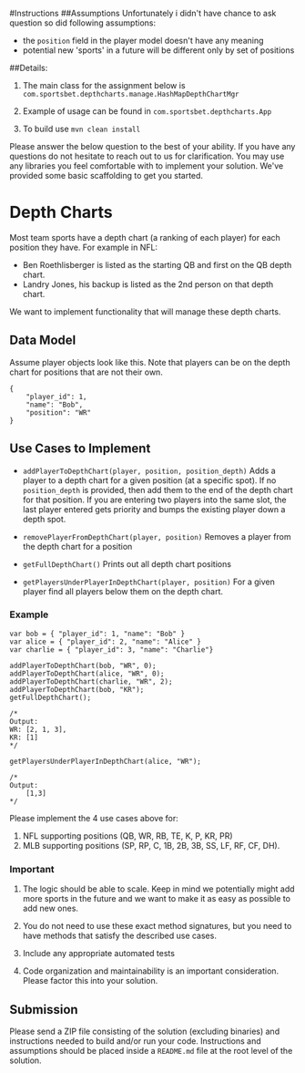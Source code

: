 #Instructions
##Assumptions
Unfortunately i didn't have chance to ask question so did following assumptions:
- the `position` field in  the player model doesn't have any meaning
- potential new 'sports' in a future will be different only by set of positions

##Details:
1. The main class for the assignment below is `com.sportsbet.depthcharts.manage.HashMapDepthChartMgr`

2. Example of usage can be found in `com.sportsbet.depthcharts.App`

3. To build use `mvn clean install`


Please answer the below question to the best of your ability. If you have any questions do not hesitate to reach out to us for clarification. You may use any libraries you feel comfortable with to implement your solution. We've provided some basic scaffolding to get you started.

# Depth Charts

Most team sports have a depth chart (a ranking of each player) for each position they have. For example in NFL: 
* Ben Roethlisberger is listed as the starting QB and first on the QB depth chart.
* Landry Jones, his backup is listed as the 2nd person on that depth chart. 
 
We want to implement functionality that will manage these depth charts. 

## Data Model
Assume player objects look like this. Note that players can be on the depth chart for positions that are not their own. 

```
{
	"player_id": 1,
	"name": "Bob",
	"position": "WR"
}
```

## Use Cases to Implement

* `addPlayerToDepthChart(player, position, position_depth)` Adds a player to a depth chart for a given position (at a specific spot). If no `position_depth` is provided, then add them to the end of the depth chart for that position. If you are entering two players into the same slot, the last player entered gets priority and bumps the existing player down a depth spot.

* `removePlayerFromDepthChart(player, position)` Removes a player from the depth chart for a position

* `getFullDepthChart()`
Prints out all depth chart positions

* `getPlayersUnderPlayerInDepthChart(player, position)`
For a given player find all players below them on the depth chart.

### Example
```
var bob = { "player_id": 1, "name": "Bob" }
var alice = { "player_id": 2, "name": "Alice" }
var charlie = { "player_id": 3, "name": "Charlie"}

addPlayerToDepthChart(bob, "WR", 0);
addPlayerToDepthChart(alice, "WR", 0);
addPlayerToDepthChart(charlie, "WR", 2);
addPlayerToDepthChart(bob, "KR");
getFullDepthChart();

/*
Output:
WR: [2, 1, 3],
KR: [1]
*/

getPlayersUnderPlayerInDepthChart(alice, "WR");

/*
Output:
	[1,3]
*/
```

Please implement the 4 use cases above for:
1.	NFL supporting positions (QB, WR, RB, TE, K, P, KR, PR)
2.	MLB supporting positions (SP, RP, C, 1B, 2B, 3B, SS, LF, RF, CF, DH). 


### Important

1. The logic should be able to scale. Keep in mind we potentially might add more sports in the future and we want to make it as easy as possible to add new ones. 

2. You do not need to use these exact method signatures, but you need to have methods that satisfy the described use cases.
   
3. Include any appropriate automated tests
   
4. Code organization and maintainability is an important consideration. Please factor this into your solution.


## Submission
Please send a ZIP file consisting of the solution (excluding binaries) and instructions needed to build and/or run your code. Instructions and assumptions should be placed inside a `README.md` file at the root level of the solution.